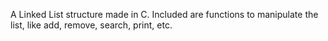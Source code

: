 A Linked List structure made in C. Included are functions to manipulate the list, like add, remove, search, print, etc.